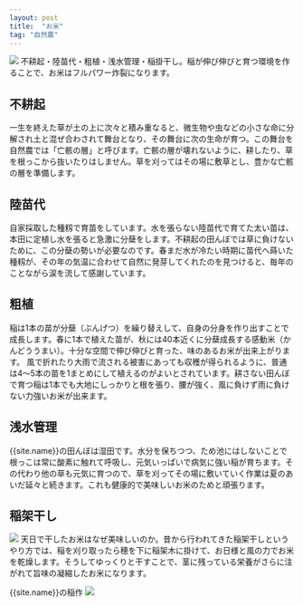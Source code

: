 ```yaml
---
layout: post
title:  "お米"
tag: "自然農"
---
```

![](https://kobapan.com/f/7463368952_81ee887cf2.jpg)
不耕起・陸苗代・粗植・浅水管理・稲掛干し。稲が伸び伸びと育つ環境を作ることで、お米はフルパワー炸裂になります。

## 不耕起
一生を終えた草が土の上に次々と積み重なると、微生物や虫などの小さな命に分解され土と混ぜ合わされて舞台となり、その舞台に次の生命が育つ。この舞台を自然農では「亡骸の層」と呼びます。亡骸の層が壊れないように、耕したり、草を根っこから抜いたりはしません。草を刈ってはその場に敷草とし、豊かな亡骸の層を準備します。

## 陸苗代
自家採取した種籾で育苗をしています。水を張らない陸苗代で育てた太い苗は、本田に定植し水を張ると急激に分蘖をします。不耕起の田んぼでは草に負けないために、この分蘖の勢いが必要なのです。春まだ水が冷たい時期に苗代へ蒔いた種籾が、その年の気温に合わせて自然に発芽してくれたのを見つけると、毎年のことながら涙を流して感謝しています。

## 粗植
稲は1本の苗が分蘖（ぶんげつ）を繰り替えして、自身の分身を作り出すことで成長します。春に1本で植えた苗が、秋には40本近くに分蘖成長する感動米（かんどううまい）。十分な空間で伸び伸びと育った、味のあるお米が出来上がります。
風で折れたり大雨で流される被害にあっても収穫が得られるように、普通は4～5本の苗を1まとめにして植えるのがよいとされています。耕さない田んぼで育つ稲は1本でも大地にしっかりと根を張り、腰が強く、風に負けず雨に負けない力強いお米が出来ます。

## 浅水管理
{{site.name}}の田んぼは湿田です。水分を保ちつつ、ため池にはしないことで根っこは常に酸素に触れて呼吸し、元気いっぱいで病気に強い稲が育ちます。その代わり他の草も元気に育つので、草を刈ってその場に敷いていく作業は夏のあいだ延々と続きます。これも健康的で美味しいお米のためと頑張ります。

## 稲架干し
![](https://kobapan.com/f/6298109801_76490f4c58.jpg)
天日で干したお米はなぜ美味しいのか。昔から行われてきた稲架干しというやり方では、稲を刈り取ったら穂を下に稲架木に掛けて、お日様と風の力でお米を乾燥します。そうしてゆっくりと干すことで、茎に残っている栄養がさらに注がれて旨味の凝縮したお米になります。


{{site.name}}の稲作
![](https://kobapan.com/f/6866949035_4c0f682ae4.jpg)

